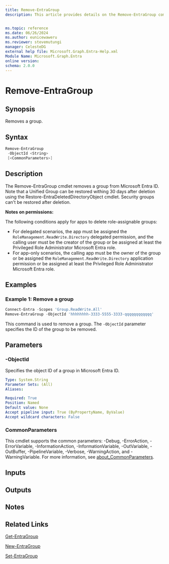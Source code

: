 ```yaml
---
title: Remove-EntraGroup
description: This article provides details on the Remove-EntraGroup command.


ms.topic: reference
ms.date: 06/26/2024
ms.author: eunicewaweru
ms.reviewer: stevemutungi
manager: CelesteDG
external help file: Microsoft.Graph.Entra-Help.xml
Module Name: Microsoft.Graph.Entra
online version:
schema: 2.0.0
---
```


# Remove-EntraGroup

## Synopsis

Removes a group.

## Syntax

```powershell
Remove-EntraGroup 
 -ObjectId <String> 
 [<CommonParameters>]
```

## Description

The Remove-EntraGroup cmdlet removes a group from Microsoft Entra ID.
Note that a Unified Group can be restored withing 30 days after deletion using the Restore-EntraDeletedDirectoryObject cmdlet.
Security groups can't be restored after deletion.

**Notes on permissions:**

The following conditions apply for apps to delete role-assignable groups:

- For delegated scenarios, the app must be assigned the `RoleManagement.ReadWrite.Directory` delegated permission, and the calling user must be the creator of the group or be assigned at least the Privileged Role Administrator Microsoft Entra role.
- For app-only scenarios, the calling app must be the owner of the group or be assigned the `RoleManagement.ReadWrite.Directory` application permission or be assigned at least the Privileged Role Administrator Microsoft Entra role.

## Examples

### Example 1: Remove a group

```powershell
Connect-Entra -Scopes 'Group.ReadWrite.All'
Remove-EntraGroup -ObjectId 'hhhhhhhh-3333-5555-3333-qqqqqqqqqqqq'
```

This command is used to remove a group. The `-ObjectId` parameter specifies the ID of the group to be removed.

## Parameters

### -ObjectId

Specifies the object ID of a group in Microsoft Entra ID.

```yaml
Type: System.String
Parameter Sets: (All)
Aliases:

Required: True
Position: Named
Default value: None
Accept pipeline input: True (ByPropertyName, ByValue)
Accept wildcard characters: False
```

### CommonParameters

This cmdlet supports the common parameters: -Debug, -ErrorAction, -ErrorVariable, -InformationAction, -InformationVariable, -OutVariable, -OutBuffer, -PipelineVariable, -Verbose, -WarningAction, and -WarningVariable. For more information, see [about_CommonParameters](https://go.microsoft.com/fwlink/?LinkID=113216).

## Inputs

## Outputs

## Notes

## Related Links

[Get-EntraGroup](Get-EntraGroup.md)

[New-EntraGroup](New-EntraGroup.md)

[Set-EntraGroup](Set-EntraGroup.md)
